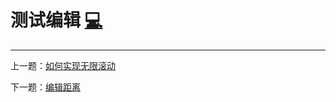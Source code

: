 # 测试编辑 [💻](https://github.com/tolerance-go/keep-learning/blob/master/src/算法/动态规划/index.code.ts)



---

上一题：[如何实现无限滚动](https://github.com/tolerance-go/keep-learning/blob/master/output/前端/最佳实践/如何实现无限滚动.md)

下一题：[编辑距离](https://github.com/tolerance-go/keep-learning/blob/master/output/算法/动态规划/编辑距离.md)